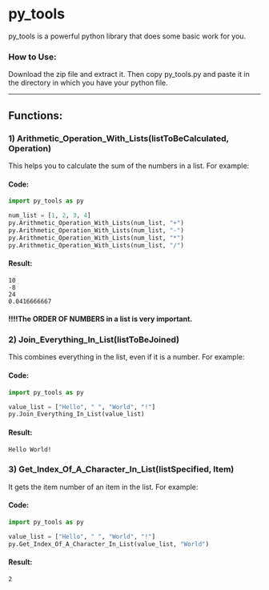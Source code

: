 # py_tools
py_tools is a powerful python library that does some basic work for you.
### How to Use:
Download the zip file and extract it. Then copy py_tools.py and paste it in the directory in which you have your python file.
___
## Functions:
### 1) Arithmetic_Operation_With_Lists(listToBeCalculated, Operation)
This helps you to calculate the sum of the numbers in a list.
For example:
#### Code:
```python
import py_tools as py

num_list = [1, 2, 3, 4]
py.Arithmetic_Operation_With_Lists(num_list, "+")
py.Arithmetic_Operation_With_Lists(num_list, "-")
py.Arithmetic_Operation_With_Lists(num_list, "*")
py.Arithmetic_Operation_With_Lists(num_list, "/")
```
#### Result:
```
10
-8
24
0.0416666667
```
#### !!!!The ORDER OF NUMBERS in a list is very important.
### 2) Join_Everything_In_List(listToBeJoined)
This combines everything in the list, even if it is a number.
For example:
#### Code:
```python
import py_tools as py

value_list = ["Hello", " ", "World", "!"]
py.Join_Everything_In_List(value_list)
```
#### Result:
```
Hello World!
```
### 3) Get_Index_Of_A_Character_In_List(listSpecified, Item)
It gets the item number of an item in the list.
For example:
#### Code:
```python
import py_tools as py

value_list = ["Hello", " ", "World", "!"]
py.Get_Index_Of_A_Character_In_List(value_list, "World")
```
#### Result:
```
2
```

